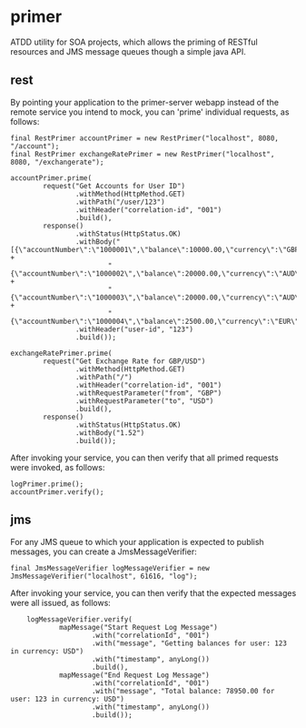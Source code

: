 
primer
======

ATDD utility for SOA projects, which allows the priming of RESTful resources and JMS message queues though a simple java API.

rest
------

By pointing your application to the primer-server webapp instead of the remote service you intend to mock, you can 'prime' individual requests, as follows:

    final RestPrimer accountPrimer = new RestPrimer("localhost", 8080, "/account");
    final RestPrimer exchangeRatePrimer = new RestPrimer("localhost", 8080, "/exchangerate");

    accountPrimer.prime(
            request("Get Accounts for User ID")
                    .withMethod(HttpMethod.GET)
                    .withPath("/user/123")
                    .withHeader("correlation-id", "001")
                    .build(),
            response()
                    .withStatus(HttpStatus.OK)
                    .withBody("[{\"accountNumber\":\"1000001\",\"balance\":10000.00,\"currency\":\"GBP\"}," +
                            "{\"accountNumber\":\"1000002\",\"balance\":20000.00,\"currency\":\"AUD\"}," +
                            "{\"accountNumber\":\"1000003\",\"balance\":20000.00,\"currency\":\"AUD\"}," +
                            "{\"accountNumber\":\"1000004\",\"balance\":2500.00,\"currency\":\"EUR\"}]")
                    .withHeader("user-id", "123")
                    .build());

    exchangeRatePrimer.prime(
            request("Get Exchange Rate for GBP/USD")
                    .withMethod(HttpMethod.GET)
                    .withPath("/")
                    .withHeader("correlation-id", "001")
                    .withRequestParameter("from", "GBP")
                    .withRequestParameter("to", "USD")
                    .build(),
            response()
                    .withStatus(HttpStatus.OK)
                    .withBody("1.52")
                    .build());


After invoking your service, you can then verify that all primed requests were invoked, as follows:

    logPrimer.prime();
    accountPrimer.verify();


jms
------

For any JMS queue to which your application is expected to publish messages, you can create a JmsMessageVerifier:

    final JmsMessageVerifier logMessageVerifier = new JmsMessageVerifier("localhost", 61616, "log");

After invoking your service, you can then verify that the expected messages were all issued, as follows:

        logMessageVerifier.verify(
                mapMessage("Start Request Log Message")
                        .with("correlationId", "001")
                        .with("message", "Getting balances for user: 123 in currency: USD")
                        .with("timestamp", anyLong())
                        .build(),
                mapMessage("End Request Log Message")
                        .with("correlationId", "001")
                        .with("message", "Total balance: 78950.00 for user: 123 in currency: USD")
                        .with("timestamp", anyLong())
                        .build());
